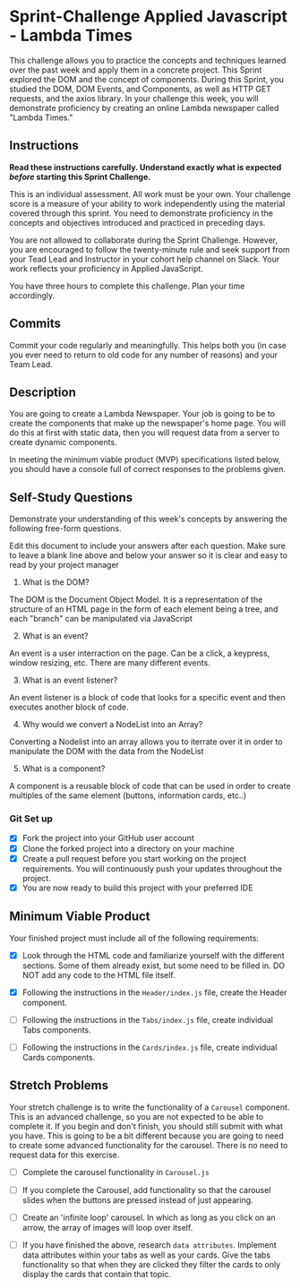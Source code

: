 # Sprint-Challenge Applied Javascript - Lambda Times

This challenge allows you to practice the concepts and techniques learned over the past week and apply them in a concrete project. This Sprint explored the DOM and the concept of components. During this Sprint, you studied the DOM, DOM Events, and Components, as well as HTTP GET requests, and the axios library. In your challenge this week, you will demonstrate proficiency by creating an online Lambda newspaper called "Lambda Times."

## Instructions

**Read these instructions carefully. Understand exactly what is expected _before_ starting this Sprint Challenge.**

This is an individual assessment. All work must be your own. Your challenge score is a measure of your ability to work independently using the material covered through this sprint. You need to demonstrate proficiency in the concepts and objectives introduced and practiced in preceding days.

You are not allowed to collaborate during the Sprint Challenge. However, you are encouraged to follow the twenty-minute rule and seek support from your Tead Lead and Instructor in your cohort help channel on Slack. Your work reflects your proficiency in Applied JavaScript.

You have three hours to complete this challenge. Plan your time accordingly.

## Commits

Commit your code regularly and meaningfully. This helps both you (in case you ever need to return to old code for any number of reasons) and your Team Lead.

## Description

You are going to create a Lambda Newspaper. Your job is going to be to create the components that make up the newspaper's home page. You will do this at first with static data, then you will request data from a server to create dynamic components.

In meeting the minimum viable product (MVP) specifications listed below, you should have a console full of correct responses to the problems given.

## Self-Study Questions

Demonstrate your understanding of this week's concepts by answering the following free-form questions.

Edit this document to include your answers after each question. Make sure to leave a blank line above and below your answer so it is clear and easy to read by your project manager

1. What is the DOM?

The DOM is the Document Object Model. It is a representation of the structure of an HTML page in the form of each element being a tree, and each "branch" can be manipulated via JavaScript

2. What is an event?

An event is a user interraction on the page. Can be a click, a keypress, window resizing, etc. There are many different events.

3. What is an event listener?

An event listener is a block of code that looks for a specific event and then executes another block of code.

4. Why would we convert a NodeList into an Array?

Converting a Nodelist into an array allows you to iterrate over it in order to manipulate the DOM with the data from the NodeList

5. What is a component?

A component is a reusable block of code that can be used in order to create multiples of the same element (buttons, information cards, etc..)

### Git Set up

-   [x] Fork the project into your GitHub user account
-   [x] Clone the forked project into a directory on your machine
-   [x] Create a pull request before you start working on the project requirements. You will continuously push your updates throughout the project.
-   [x] You are now ready to build this project with your preferred IDE

## Minimum Viable Product

Your finished project must include all of the following requirements:

-   [x] Look through the HTML code and familiarize yourself with the different sections. Some of them already exist, but some need to be filled in. DO NOT add any code to the HTML file itself.

-   [x] Following the instructions in the `Header/index.js` file, create the Header component.

-   [ ] Following the instructions in the `Tabs/index.js` file, create individual Tabs components.

-   [ ] Following the instructions in the `Cards/index.js` file, create individual Cards components.

## Stretch Problems

Your stretch challenge is to write the functionality of a `Carousel` component. This is an advanced challenge, so you are not expected to be able to complete it. If you begin and don't finish, you should still submit with what you have. This is going to be a bit different because you are going to need to create some advanced functionality for the carousel. There is no need to request data for this exercise.

-   [ ] Complete the carousel functionality in `Carousel.js`

-   [ ] If you complete the Carousel, add functionality so that the carousel slides when the buttons are pressed instead of just appearing.

-   [ ] Create an 'infinite loop' carousel. In which as long as you click on an arrow, the array of images will loop over itself.

-   [ ] If you have finished the above, research `data attributes`. Implement data attributes within your tabs as well as your cards. Give the tabs functionality so that when they are clicked they filter the cards to only display the cards that contain that topic.
